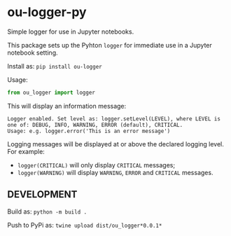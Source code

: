 # ou-logger-py

Simple logger for use in Jupyter notebooks.

This package sets up the Pyhton `logger` for immediate use in a Jupyter notebook setting.

Install as: `pip install ou-logger`

Usage:

```python
from ou_logger import logger
```

This will display an information message:

```text
Logger enabled. Set level as: logger.setLevel(LEVEL), where LEVEL is one of: DEBUG, INFO, WARNING, ERROR (default), CRITICAL.
Usage: e.g. logger.error('This is an error message')
```

Logging messages will be displayed at or above the declared logging level. For example:

- `logger(CRITICAL)` will only display `CRITICAL` messages;
- `logger(WARNING)` will display `WARNING`, `ERROR` and `CRITICAL` messages.


## DEVELOPMENT

Build as: `python -m build .`

Push to PyPi as: `twine upload dist/ou_logger*0.0.1*`
